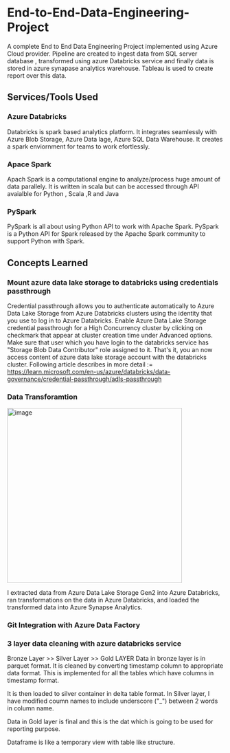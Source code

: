 # End-to-End-Data-Engineering-Project
A complete End to End Data Engineering Project implemented using Azure Cloud provider. Pipeline are created to ingest data from SQL server database , transformed using azure Databricks service and finally data is stored in azure synapase analytics warehouse. Tableau is used to create report over this data.

## Services/Tools Used

### Azure Databricks
Databricks is spark based analytics platform. It integrates seamlessly with Azure Blob Storage, Azure Data lage, Azure SQL Data Warehouse. It creates a spark enviornment for teams to work efortlessly.

### Apace Spark
Apach Spark is a computational engine to analyze/process huge amount of data parallely. It is written in scala but can be accessed through API avaialble for Python , Scala ,R and Java

### PySpark
PySpark is all about using Python API to work with Apache Spark.
PySpark is a Python API for Spark released by the Apache Spark community to support Python with Spark.

## Concepts Learned

### Mount azure data lake storage to databricks using credentials passthrough
Credential passthrough allows you to authenticate automatically to Azure Data Lake Storage from Azure Databricks clusters using the identity that you use to log in to Azure Databricks.
Enable Azure Data Lake Storage credential passthrough for a High Concurrency cluster by clicking on checkmark that appear at cluster creation time under Advanced options.
Make sure that user which you have login to the databricks service has "Storage Blob Data Contributor" role assigned to it. That's it, you an now access content of azure data
lake storage account with the databricks cluster. 
Following article describes in more detail := https://learn.microsoft.com/en-us/azure/databricks/data-governance/credential-passthrough/adls-passthrough

### Data Transforamtion 
<img width="407" alt="image" src="https://github.com/crazylot/End-to-End-Data-Engineering-Project/assets/63306186/eb6d61bb-ae0d-4353-8d36-5c06a7767bf8">

I extracted data from Azure Data Lake Storage Gen2 into Azure Databricks, ran transformations on the data in Azure Databricks, and loaded the transformed data into Azure Synapse Analytics.

### Git Integration with Azure Data Factory 

### 3 layer data cleaning with azure databricks service
Bronze Layer >> Silver Layer >> Gold LAYER
Data in bronze layer is in parquet format. It is cleaned by converting timestamp column to appropriate data format. This is implemented for all the tables which have columns in timestamp format.

It is then loaded to silver container in delta table format. In Silver layer, I have modified coumn names to include underscore ("_") between 2 words in column name.

Data in Gold layer is final and this is the dat which is going to be used for reporting purpose.

Dataframe is like a temporary view with table like structure.




